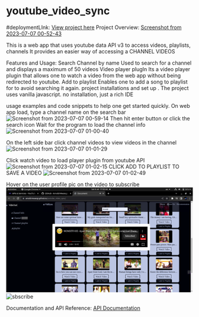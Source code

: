 # youtube_video_sync
#deploymentLInk:
<a href='https://arnold-mwangi.github.io/youtube_video_sync/'>View project here</a>
Project Overview:
[Screenshot from 2023-07-07 00-52-43](https://github.com/Arnold-Mwangi/youtube_video_sync/assets/78974739/367935bf-bac0-4c4c-bba0-b7dcb5a93df9)

This is a web app that uses youtube data API v3 to access videos, playlists, channels
It provides an easier way of accessing a CHANNEL VIDEOS

Features and Usage:
Search Channel by name
  Used to search for a channel and displays a maximum of 50 videos
Video player plugIn
 Its a video player plugin that allows one to watch a video from the web app without being redirected to youtube.
Add to playlist
  Enables one to add a song to playlist for to avoid searching it again.
project installations and set up .
The project uses vanilla javascript. no installation, just a rich IDE

usage examples and code snippets to help one get started quickly.
On web app load, type a channel name on the search bar
![Screenshot from 2023-07-07 00-59-14](https://github.com/Arnold-Mwangi/youtube_video_sync/assets/78974739/b1fa67d6-daa7-4348-a989-97c814dbabcd)
Then hit enter button or click the search icon
Wait for the program to load the channel info
![Screenshot from 2023-07-07 01-00-40](https://github.com/Arnold-Mwangi/youtube_video_sync/assets/78974739/0cb27cd9-c251-4b08-89a9-deff9833ac32)

On the left side bar click channel videos to view videos in the channel
![Screenshot from 2023-07-07 01-01-29](https://github.com/Arnold-Mwangi/youtube_video_sync/assets/78974739/bea45cbf-86ee-4bd2-8c9e-07839015f3cd)

Click watch video to load player plugin from youtube API
![Screenshot from 2023-07-07 01-02-15](https://github.com/Arnold-Mwangi/youtube_video_sync/assets/78974739/9b435bb5-21b6-49bb-a9f6-cadd1d16016c)
 CLICK ADD TO PLAYLIST TO SAVE A VIDEO
 ![Screenshot from 2023-07-07 01-02-49](https://github.com/Arnold-Mwangi/youtube_video_sync/assets/78974739/ba0c21da-35c1-47de-a8d9-e092327102a2)

Hover on the user profile pic on the video to subscribe
<img src="./scripts/Pictures/sbscribe.png" alt="Subscribe">![sbscribe](https://github.com/Arnold-Mwangi/youtube_video_sync/assets/78974739/23df4014-8869-4d2c-af2b-52f39b707bbc)



Documentation and API Reference:
<a href='https://developers.google.com/youtube/v3/docs'>API Documentation</a>
